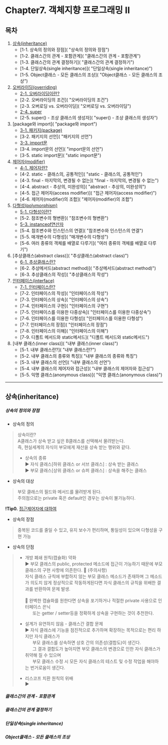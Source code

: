 # Chapter7. 객체지향 프로그래밍 II

## 목차
1. [상속(inheritance)]( "상속(inheritance)")
    - [1-1. 상속의 정의와 장점]( "상속의 정의와 장점")
    - [1-2. 클래스간의 관계 - 포함관계]( "클래스간의 관계 - 포함관계")
    - [1-3. 클래스간의 관계 결정하기]( "클래스간의 관계 결정하기")
    - [1-4. 단일상속(single inheritance)]( "단일상속(single inheritance)")
    - [1-5. Object클래스 - 모든 클래스의 조상]( "Object클래스 - 모든 클래스의 조상")
2. [오버라이딩(overriding)]( "오버라이딩(overriding)")
    - [2-1. 오버라이딩이란?]( "오버라이딩이란?")
    - [2-2. 오버라이딩의 조건]( "오버라이딩의 조건")
    - [2-3. 오버로딩 vs. 오버라이딩]( "오버로딩 vs. 오버라이딩")
    - [2-4. super]( "super")
    - [2-5. super() - 조상 클래스의 생성자]( "super() - 조상 클래스의 생성자")
3. [package와 import]( "package와 import")
    - [3-1. 패키지(package)]( "패키지(package)")
    - [3-2. 패키지의 선언]( "패키지의 선언")
    - [3-3. import문]( "import문")
    - [3-4. import문의 선언]( "import문의 선언")
    - [3-5. static import문]( "static import문")
4. [제어자(modifier)]( "제어자(modifier)")
    - [4-1. 제어자란?]( "제어자란?")
    - [4-2. static - 클래스의, 공통적인]( "static - 클래스의, 공통적인")
    - [4-3. final - 마지막의, 변경될 수 없는]( "final - 마지막의, 변경될 수 없는")
    - [4-4. abstract - 추상의, 미완성의]( "abstract - 추상의, 미완성의")
    - [4-5. 접근 제어자(access modifier)]( "접근 제어자(access modifier)")
    - [4-6. 제어자(modifier)의 조합]( "제어자(modifier)의 조합")
5. [다형성(polymorphism)]( "다형성(polymorphism)")
    - [5-1. 다형성이란?]( "다형성이란?")
    - [5-2. 참조변수의 형변환]( "참조변수의 형변환")
    - [5-3. instanceof연산자]( "instanceof연산자")
    - [5-4. 참조변수와 인스턴스의 연결]( "참조변수와 인스턴스의 연결")
    - [5-5. 매개변수의 다형성]( "매개변수의 다형성")
    - [5-6. 여러 종류의 객체를 배열로 다루기]( "여러 종류의 객체를 배열로 다루기")
6. [추상클래스(abstract class)]( "추상클래스(abstract class)")
    - [6-1. 추상클래스란?]( "추상클래스란?")
    - [6-2. 추상메서드(abstract method)]( "추상메서드(abstract method)")
    - [6-3. 추상클래스의 작성]( "추상클래스의 작성")
7. [인터페이스(interface)]( "인터페이스(interface)")
    - [7-1. 인터페이스란?]( "인터페이스란?")
    - [7-2. 인터페이스의 작성]( "인터페이스의 작성")
    - [7-3. 인터페이스의 상속]( "인터페이스의 상속")
    - [7-4. 인터페이스의 구현]( "인터페이스의 구현")
    - [7-5. 인터페이스를 이용한 다중상속]( "인터페이스를 이용한 다중상속")
    - [7-6. 인터페이스를 이용한 다형성]( "인터페이스를 이용한 다형성")
    - [7-7. 인터페이스의 장점]( "인터페이스의 장점")
    - [7-8. 인터페이스의 이해]( "인터페이스의 이해")
    - [7-9. 디폴트 메서드와 static메서드]( "디폴트 메서드와 static메서드")
8. [내부 클래스(inner class)]( "내부 클래스(inner class)")
    - [5-1. 내부 클래스란?]( "내부 클래스란?")
    - [5-2. 내부 클래스의 종류와 특징]( "내부 클래스의 종류와 특징")
    - [5-3. 내부 클래스의 선언]( "내부 클래스의 선언")
    - [5-4. 내부 클래스의 제어자와 접근성]( "내부 클래스의 제어자와 접근성")
    - [5-5. 익명 클래스(anonymous class)]( "익명 클래스(anonymous class)")

---

## 상속(inheritance)

##### 상속의 정의와 장점

- 상속의 정의
> 상속이란? <br/>
> A클래스가 상속 받고 싶은 B클래스를 선택해서 물려받는다. <br/>
> 즉, 현실세계의 자식이 부모에게 재산을 상속 받는 행위와 같다. <br/>
>   - 상속의 종류 <br/>
>   ▶ 자식 클래스[하위 클래스 or 서브 클래스] : 상속 받는 클래스 <br/>
>   ▶ 부모 클래스[상위 클래스 or 슈퍼 클래스] : 상속을 해주는 클래스

- 상속의 대상
> 부모 클래스의 필드와 메서드를 물려받게 된다.<br/>
> 주의점으로는 private 혹은 default인 경우는 상속이 불가능하다.

**!Tip0.** [접근제어자에 대하여](https://blog.crazzero.com/155 "접근제어자에 대하여")

- 상속의 장점
> 중복된 코드를 줄일 수 있고, 유지 보수가 편리하며, 통일성이 있으며 다형성을 구현 가능

- 상속의 단점
> - 개방 폐쇄 원칙(캡슐화) 약화 <br/>
> ▶ 부모 클래스의 public, protected 메소드에 접근이 가능하기 때문에 부모 클래스의 구현 사항에 의존한다.
> :rotating_light: (주의사항) <br/>
>  자식 클래스 규칙에 부합하지 않는 부모 클래스 메소드가 존재하며 그 메소드가 의도치 않게 정상적으로 작동하게된다면 자식 클래스의 규칙을 위배한 결과를 반환하여 문제 발생. <br/> <br/>
> :speech_balloon: 완벽한 캡슐화를 원한다면 상속을 포기하거나 적절한 private 사용으로 인터페이스 은닉<br/>
> &nbsp; &nbsp; &nbsp; 또는 getter / setter등을 정확하게 상속을 구현하는 것이 추천한다.
> 
> - 설계가 유연하지 않음 - 클래스간 결합 문제 <br/>
> ▶ 자식 클래스에 기능을 점진적으로 추가하며 확장하는 목적으로는 편리 하지만 자식 클래스가 <br/>
> &nbsp; &nbsp; &nbsp; 부모 클래스를 상속하면 상호 간의 의존성(결합도)이 생긴다.<br/>
> &nbsp; &nbsp; &nbsp; 그 결과 결합도가 높아지면 부모 클래스의 변경으로 인한 자식 클래스가 취약해 질 수 있으며 <br/>
> &nbsp; &nbsp; &nbsp; 부모 클래스 수정 시 모든 자식 클래스의 테스트 및 수정 작업을 해야하는 번거로움이 생긴다.
> 
> - 리스코프 치환 원칙의 위배 <br/>
> ▶ 


##### 클래스간의 관계 - 포함관계


##### 클래스간의 관계 결정하기

##### 단일상속(single inheritance)

##### Object클래스 - 모든 클래스의 조상

##

#####

#####


##

#####

#####


##

#####

#####
